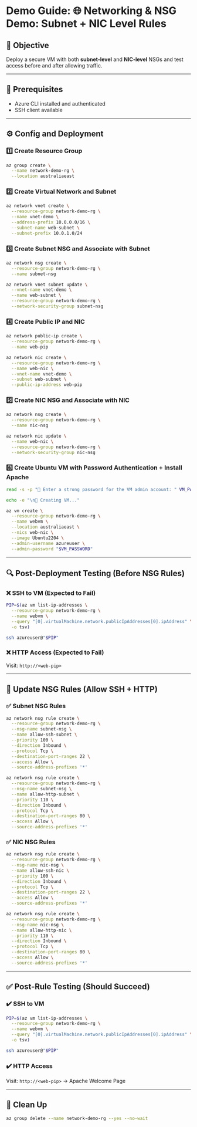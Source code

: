 # Demo Guide: 🌐 Networking & NSG Demo: Subnet + NIC Level Rules

## 🎯 Objective

Deploy a secure VM with both **subnet-level** and **NIC-level** NSGs and test access before and after allowing traffic.

---

## 🧭 Prerequisites

- Azure CLI installed and authenticated
- SSH client available

---

## ⚙️ Config and Deployment

### 1️⃣ Create Resource Group

```bash
az group create \
  --name network-demo-rg \
  --location australiaeast
```

### 2️⃣ Create Virtual Network and Subnet

```bash
az network vnet create \
  --resource-group network-demo-rg \
  --name vnet-demo \
  --address-prefix 10.0.0.0/16 \
  --subnet-name web-subnet \
  --subnet-prefix 10.0.1.0/24
```

### 3️⃣ Create Subnet NSG and Associate with Subnet

```bash
az network nsg create \
  --resource-group network-demo-rg \
  --name subnet-nsg

az network vnet subnet update \
  --vnet-name vnet-demo \
  --name web-subnet \
  --resource-group network-demo-rg \
  --network-security-group subnet-nsg
```

### 4️⃣ Create Public IP and NIC

```bash
az network public-ip create \
  --resource-group network-demo-rg \
  --name web-pip

az network nic create \
  --resource-group network-demo-rg \
  --name web-nic \
  --vnet-name vnet-demo \
  --subnet web-subnet \
  --public-ip-address web-pip
```

### 5️⃣ Create NIC NSG and Associate with NIC

```bash
az network nsg create \
  --resource-group network-demo-rg \
  --name nic-nsg

az network nic update \
  --name web-nic \
  --resource-group network-demo-rg \
  --network-security-group nic-nsg
```

### 6️⃣ Create Ubuntu VM with Password Authentication + Install Apache

```bash
read -s -p "🔑 Enter a strong password for the VM admin account: " VM_PASSWORD

echo -e "\n🚀 Creating VM..."

az vm create \
  --resource-group network-demo-rg \
  --name webvm \
  --location australiaeast \
  --nics web-nic \
  --image Ubuntu2204 \
  --admin-username azureuser \
  --admin-password "$VM_PASSWORD"
```

---

## 🔍 Post-Deployment Testing (Before NSG Rules)

### ❌ SSH to VM (Expected to Fail)

```bash
PIP=$(az vm list-ip-addresses \
  --resource-group network-demo-rg \
  --name webvm \
  --query "[0].virtualMachine.network.publicIpAddresses[0].ipAddress" \
  -o tsv)

ssh azureuser@"$PIP"
```

### ❌ HTTP Access (Expected to Fail)

Visit: `http://<web-pip>`

---

## 🔧 Update NSG Rules (Allow SSH + HTTP)

### ✅ Subnet NSG Rules

```bash
az network nsg rule create \
  --resource-group network-demo-rg \
  --nsg-name subnet-nsg \
  --name allow-ssh-subnet \
  --priority 100 \
  --direction Inbound \
  --protocol Tcp \
  --destination-port-ranges 22 \
  --access Allow \
  --source-address-prefixes '*'

az network nsg rule create \
  --resource-group network-demo-rg \
  --nsg-name subnet-nsg \
  --name allow-http-subnet \
  --priority 110 \
  --direction Inbound \
  --protocol Tcp \
  --destination-port-ranges 80 \
  --access Allow \
  --source-address-prefixes '*'
```

### ✅ NIC NSG Rules

```bash
az network nsg rule create \
  --resource-group network-demo-rg \
  --nsg-name nic-nsg \
  --name allow-ssh-nic \
  --priority 100 \
  --direction Inbound \
  --protocol Tcp \
  --destination-port-ranges 22 \
  --access Allow \
  --source-address-prefixes '*'

az network nsg rule create \
  --resource-group network-demo-rg \
  --nsg-name nic-nsg \
  --name allow-http-nic \
  --priority 110 \
  --direction Inbound \
  --protocol Tcp \
  --destination-port-ranges 80 \
  --access Allow \
  --source-address-prefixes '*'
```

---

## ✅ Post-Rule Testing (Should Succeed)

### ✔️ SSH to VM

```bash
PIP=$(az vm list-ip-addresses \
  --resource-group network-demo-rg \
  --name webvm \
  --query "[0].virtualMachine.network.publicIpAddresses[0].ipAddress" \
  -o tsv)

ssh azureuser@"$PIP"
```

### ✔️ HTTP Access

Visit: `http://<web-pip>` → Apache Welcome Page

---

## 🧼 Clean Up

```bash
az group delete --name network-demo-rg --yes --no-wait
```

